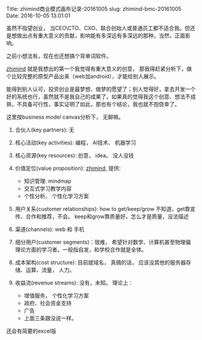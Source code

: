 Title: zhimind商业模式画布记录-20161005
slug: zhimind-bmc-20161005
Date: 2016-10-05 13:01:01

虽然不指望创业， 当CEO\CTO、CXO、联合创始人或普通员工都不适合我。但还是想做出点有重大意义的贡献，影响能有多深远有多深远的那种，当然，正面影响。

之前小想法有，现在也还想搞个背单词软件。

[zhimind](zhimind.com) 就是我想出的第一个我觉得有重大意义的创意， 那我得赶紧分析下，做个比较完整的原型产品出来（web加android），才能给别人展示。

能得到别人认可，投资创业是最梦想、做梦的愿望了；别人觉得好，拿去开发一个好的系统也行，虽然就不是我自己的成果了。如果真的觉得我这个创意、想法不成熟，不具备可行性，事实证明了如此，那也有个结论，我也就不抱侥幸了。

这里按business model canvas分析下， 无聊嘛。 

1. 合伙人(key partners): 无
2. 核心活动(key activities): 编程， AI技术、 机器学习
3. 核心资源(key resources): 创意， idea。 没人没钱
4. 价值定位(value proposition): [zhimind](zhimind.com), 提供:  
    - 知识管理: mindmap
    - 交互式学习教学内容
    - 个性分析、 个性化学习方案

5. 用户关系(customer relationships): how to get/keep/grow 不知道，get靠宣传、合作和推荐，不会。 keep和grow靠质量好，怎么才是质量，没法描述
6. 渠道(channels): web 和 手机
7. 细分用户(customer segments)：很难， 希望针对数学、计算机甚至物理偏理论方面的学习者。一般指自发，和学校合作就是全体。
8. 成本架构(cost structure): 目前就域名， 真搞的话， 应该没其他的服务器存储、运算、流量， 人力。
9. 收益流(revenue streams): 没有，未知。 理论上：  
    - 增值服务， 个性化学习方案
    - 政府、社会资金支持
    - 广告
    - 上面三条跟没说一样。
    

还会有简要的excel版